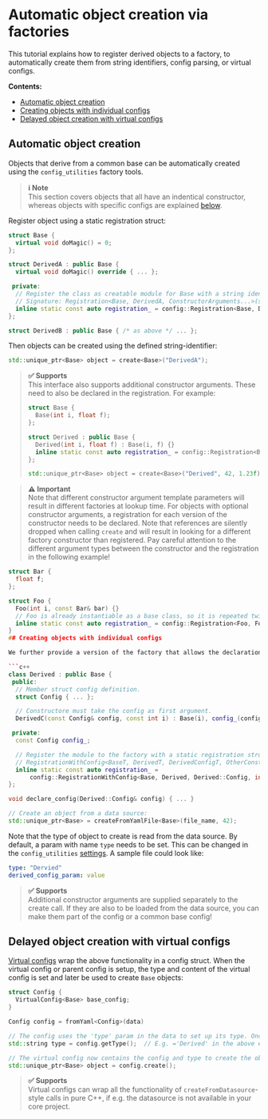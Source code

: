 # Automatic object creation via factories
This tutorial explains how to register derived objects to a factory, to automatically create them from string identifiers, config parsing, or virtual configs.

**Contents:**
- [Automatic object creation](#automatic-object-creation)
- [Creating objects with individual configs](#creating-objects-with-individual-configs)
- [Delayed object creation with virtual configs](#delayed-object-creation-with-virtual-configs)

## Automatic object creation
Objects that derive from a common base can be automatically created using the `config_utilities` factory tools.

> **ℹ️ Note**<br>
> This section covers objects that all have an indentical constructor, whereas objects with specific configs are explained [below](creating-objects-with-individual-configs).

Register object using a static registration struct:
```c++
struct Base {
  virtual void doMagic() = 0;
};

struct DerivedA : public Base {
  virtual void doMagic() override { ... };

 private:
  // Register the class as creatable module for Base with a string identifier using a static registration struct.
  // Signature: Registration<Base, DerivedA, ConstructorArguments...>(string identifier, whether to use a config).
  inline static const auto registration_ = config::Registration<Base, DerivedA>("DerivedA");
};

struct DerivedB : public Base { /* as above */ ... };
```

Then objects can be created using the defined string-identifier:
```c++
std::unique_ptr<Base> object = create<Base>("DerivedA");
```

> **✅ Supports**<br>
> This interface also supports additional constructor arguments. These need to also be declared in the registration. For example:
> ```c++
> struct Base {
>   Base(int i, float f);
> };
>
> struct Derived : public Base {
>   Derived(int i, float f) : Base(i, f) {}
>   inline static const auto registration_ = config::Registration<Base, Derived, int, float>("Derived");
> };
>
> std::unique_ptr<Base> object = create<Base>("Derived", 42, 1.23f);
> ```

> **⚠️ Important**<br>
> Note that different constructor argument template parameters will result in different factories at lookup time. For objects with optional constructor arguments, a registration for each version of the constructor needs to be declared.
Note that references are silently dropped when calling `create` and will result in looking for a different factory constructor than registered. Pay careful attention to the different argument types between the constructor and the registration in the following example!
```c++
struct Bar {
  float f;
};

struct Foo {
  Foo(int i, const Bar& bar) {}
  // Foo is already instantiable as a base class, so it is repeated twice as an argument
  inline static const auto registration_ = config::Registration<Foo, Foo, int, Bar>("Foo");
}
## Creating objects with individual configs

We further provide a version of the factory that allows the declaration of an additional config struct for each derived type. The config is expected to be a `config_utilities` config, the first argument to the constructor, and will be created from the data provided to create the object:

```c++
class Derived : public Base {
 public:
  // Member struct config definition.
  struct Config { ... };

  // Constructore must take the config as first argument.
  DerivedC(const Config& config, const int i) : Base(i), config_(config::checkValid(config)) {}

 private:
  const Config config_;

  // Register the module to the factory with a static registration struct. Signature:
  // RegistrationWithConfig<BaseT, DerivedT, DerivedConfigT, OtherConstructorArguments...>(string identifier).
  inline static const auto registration_ =
      config::RegistrationWithConfig<Base, Derived, Derived::Config, int>("Derived");
};

void declare_config(Derived::Config& config) { ... }

// Create an object from a data source:
std::unique_ptr<Base> = createFromYamlFile<Base>(file_name, 42);
```

Note that the type of object to create is read from the data source. By default, a param with name `type` needs to be set. This can be changed in the `config_utilities` [settings](Varia.md#settings). A sample file could look like:
```yaml
type: "Dervied"
derived_config_param: value
```

> **✅ Supports**<br>
> Additional constructor arguments are supplied separately to the create call. If they are also to be loaded from the data source, you can make them part of the config or a common base config!

## Delayed object creation with virtual configs
[Virtual configs](Types.md#virtual-configs) wrap the above functionality in a config struct. When the virtual config or parent config is setup, the type and content of the virtual config is set and later be used to create `Base` objects:

```c++
struct Config {
  VirtualConfig<Base> base_config;
}

Config config = fromYaml<Config>(data)

// The config uses the 'type' param in the data to set up its type. Once it's setup it can be queried:
std::string type = config.getType();  // E.g. ='Derived' in the above example.

// The virtual config now contains the config and type to create the object:
std::unique_ptr<Base> object = config.create();
```

> **✅ Supports**<br>
> Virtual configs can wrap all the functionality of `createFromDatasource`-style calls in pure C++, if e.g. the datasource is not available in your core project.
